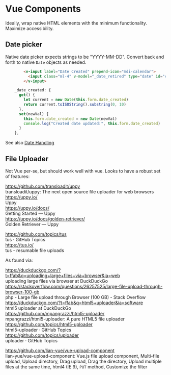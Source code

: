 # Vue Components

Ideally, wrap native HTML elements with the minimum functionality. Maximize accessibility. 

## Date picker

Native date picker expects strings to be "YYYY-MM-DD". Convert back and forth to native `Date` objects as needed. 

```html
        <v-input label="Date Created" prepend-icon="mdi-calendar">
          <input class="ml-4" v-model="_date_retired" type="date" id="created" name="created" />
        </v-input>
```


```js
    _date_created: {
      get() {
        let current = new Date(this.form.date_created)
        return current.toISOString().substring(0, 10)
      },
      set(newVal) {
        this.form.date_created = new Date(newVal)
        console.log("Created date updated:", this.form.date_created)
      }
    },
```

See also [Date Handling](/code/javascript/dates.md)  


## File Uploader

Not Vue per-se, but should work well with vue. Looks to have a robust set of features:

https://github.com/transloadit/uppy  
transloadit/uppy: The next open source file uploader for web browsers  
https://uppy.io/  
Uppy  
https://uppy.io/docs/  
Getting Started — Uppy  
https://uppy.io/docs/golden-retriever/  
Golden Retriever — Uppy  

https://github.com/topics/tus  
tus · GitHub Topics  
https://tus.io/  
tus - resumable file uploads  

As found via:

https://duckduckgo.com/?t=ffab&q=uploading+large+files+via+browser&ia=web  
uploading large files via browser at DuckDuckGo  
https://stackoverflow.com/questions/26257525/large-file-upload-through-browser-100-gb  
php - Large file upload through Browser (100 GB) - Stack Overflow  
https://duckduckgo.com/?t=ffab&q=html5+uploader&ia=software  
html5 uploader at DuckDuckGo  
https://github.com/mpangrazzi/html5-uploader  
mpangrazzi/html5-uploader: A pure HTML5 file uploader  
https://github.com/topics/html5-uploader  
html5-uploader · GitHub Topics  
https://github.com/topics/uploader  
uploader · GitHub Topics  

https://github.com/lian-yue/vue-upload-component  
lian-yue/vue-upload-component: Vue.js file upload component, Multi-file upload, Upload directory, Drag upload, Drag the directory, Upload multiple files at the same time, html4 (IE 9), `PUT` method, Customize the filter  
